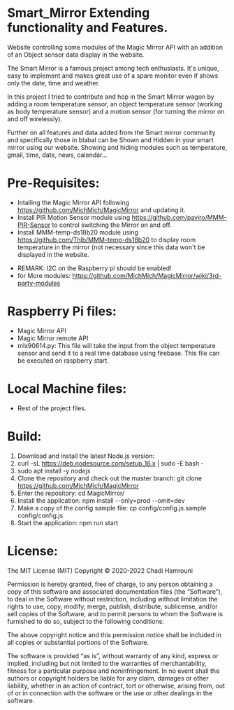 # Smart_Mirror Extending functionality and Features.
Website controlling some modules of the Magic Mirror API with an addition of an Object sensor data display in the website.

The Smart Mirror is a famous project among tech enthusiasts. It's unique, easy to implement and makes great use of a spare monitor even if shows only the date, time and weather.

In this project I tried to contribute and hop in the Smart Mirror wagon by adding a room temperature sensor, an object temperature sensor (working as body temperature sensor) and a motion sensor (for turning the mirror on and off wirelessly).

Further on all features and data added from the Smart mirror community and specifically those in blabal can be Shown and Hidden in your smart mirror using our website. Showing and hiding modules such as temperature, gmail, time, date, news, calendar...

# Pre-Requisites:
* Intalling the Magic Mirror API following https://github.com/MichMich/MagicMirror and updating it.
* Install PIR Motion Sensor module using https://github.com/paviro/MMM-PIR-Sensor  to control switching the Mirror on and off.
* Install MMM-temp-ds18b20 module using https://github.com/Thlb/MMM-temp-ds18b20 to display room temperature in the mirror (not necessary since this data won't be displayed in the website.
- REMARK: I2C on the Raspberry pi should be enabled!
- for More modules: https://github.com/MichMich/MagicMirror/wiki/3rd-party-modules

# Raspberry Pi files:
- Magic Mirror API 
- Magic Mirror remote API
- mlx90614.py: This file will take the input from the object temperature sensor and send it to a real time database using firebase. This file can be executed on raspberry start.

# Local Machine files:
- Rest of the project files.

# Build:
1) Download and install the latest Node.js version:
2) curl -sL https://deb.nodesource.com/setup_16.x | sudo -E bash -
3) sudo apt install -y nodejs
4) Clone the repository and check out the master branch: git clone https://github.com/MichMich/MagicMirror
5) Enter the repository: cd MagicMirror/
6) Install the application: npm install --only=prod --omit=dev
7) Make a copy of the config sample file: cp config/config.js.sample config/config.js
8) Start the application: npm run start

# License:
The MIT License (MIT)
Copyright © 2020-2022 Chadi Hamrouni

Permission is hereby granted, free of charge, to any person obtaining a copy of this software and associated documentation files (the “Software”), to deal in the Software without restriction, including without limitation the rights to use, copy, modify, merge, publish, distribute, sublicense, and/or sell copies of the Software, and to permit persons to whom the Software is furnished to do so, subject to the following conditions:

The above copyright notice and this permission notice shall be included in all copies or substantial portions of the Software.

The software is provided “as is”, without warranty of any kind, express or implied, including but not limited to the warranties of merchantability, fitness for a particular purpose and noninfringement. In no event shall the authors or copyright holders be liable for any claim, damages or other liability, whether in an action of contract, tort or otherwise, arising from, out of or in connection with the software or the use or other dealings in the software.
